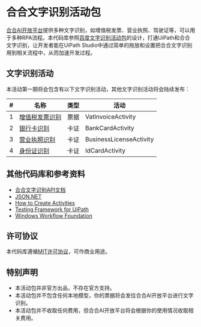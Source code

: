 # 合合文字识别活动包

[合合AI开放平台](https://ai.ccint.com/)提供多种文字识别，如增值税发票、营业执照、驾驶证等，可以用于多种RPA流程。本代码库参照[百度文字识别活动包](https://github.com/allenlooplee/BaiduOcrActivitiesPack)的设计，打通UiPath和合合文字识别，让开发者能在UiPath Studio中通过简单的拖放和设置把合合文字识别用到相关流程中，从而加速开发过程。

## 文字识别活动

本活动第一期将会包含有以下文字识别活动，其他文字识别活动将会陆续发布：

#|名称|类型|活动
---|---|---|---
1|[增值税发票识别](https://ai.ccint.com/api/vision/vat_invoice)|票据|VatInvoiceActivity
2|[银行卡识别](https://ai.ccint.com/api/vision/bank_card)|卡证|BankCardActivity
3|[营业执照识别](https://ai.ccint.com/api/vision/business_license)|卡证|BusinessLicenseActivity
4|[身份证识别](https://ai.ccint.com/api/vision/id_card)|卡证|IdCardActivity

## 其他代码库和参考资料
* [合合文字识别API文档](https://ai.ccint.com/doc/api/general_license_recog/v1.0)
* [JSON.NET](https://github.com/JamesNK/Newtonsoft.Json)
* [How to Create Activities](https://docs.uipath.com/integrations/docs/how-to-create-activities)
* [Testing Framework for UiPath](https://connect.uipath.com/marketplace/components/uipath-testing-framework)
* [Windows Workflow Foundation](https://docs.microsoft.com/en-us/dotnet/framework/windows-workflow-foundation/)

## 许可协议

本代码库遵循[MIT许可协议](https://github.com/allenlooplee/CcintOcrActivitiesPack/blob/master/LICENSE)，可作商业用途。

## 特别声明
* 本活动包并非官方出品，不存在官方支持。
* 本活动包并不包含任何本地模型，你的票据将会发往合合AI开放平台进行文字识别。
* 本活动包并不收取任何费用，但合合AI开放平台将会根据你的使用情况收取相关费用。
